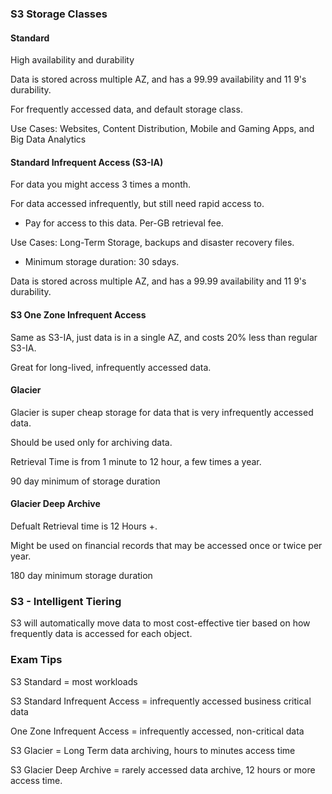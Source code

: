 ### S3 Storage Classes

#### Standard

High availability and durability

Data is stored across multiple AZ, and has a 99.99 availability and 11 9's durability.

For frequently accessed data, and default storage class.

Use Cases: Websites, Content Distribution, Mobile and Gaming Apps, and Big Data Analytics

#### Standard Infrequent Access (S3-IA)

For data you might access 3 times a month.

For data accessed infrequently, but still need rapid access to.

- Pay for access to this data. Per-GB retrieval fee.

Use Cases: Long-Term Storage, backups and disaster recovery files.

- Minimum storage duration: 30 sdays.

Data is stored across multiple AZ, and has a 99.99 availability and 11 9's durability.

#### S3 One Zone Infrequent Access

Same as S3-IA, just data is in a single AZ, and costs 20% less than regular S3-IA.

Great for long-lived, infrequently accessed data.

#### Glacier

Glacier is super cheap storage for data that is very infrequently accessed data.

Should be used only for archiving data.

Retrieval Time is from 1 minute to 12 hour, a few times a year.

90 day minimum of storage duration

#### Glacier Deep Archive

Defualt Retrieval time is 12 Hours +.

Might be used on financial records that may be accessed once or twice per year.

180 day minimum storage duration

### S3 - Intelligent Tiering

S3 will automatically move data to most cost-effective tier based on how frequently data is accessed for each object.

### Exam Tips

S3 Standard = most workloads

S3 Standard Infrequent Access = infrequently accessed business critical data

One Zone Infrequent Access = infrequently accessed, non-critical data

S3 Glacier = Long Term data archiving, hours to minutes access time

S3 Glacier Deep Archive = rarely accessed data archive, 12 hours or more access time.
